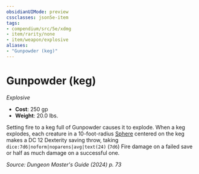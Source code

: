 ```yaml
---
obsidianUIMode: preview
cssclasses: json5e-item
tags:
- compendium/src/5e/xdmg
- item/rarity/none
- item/weapon/explosive
aliases: 
- "Gunpowder (keg)"
---
```

# Gunpowder (keg)
*Explosive*  


- **Cost**: 250 gp
- **Weight**: 20.0 lbs.

Setting fire to a keg full of Gunpowder causes it to explode. When a keg explodes, each creature in a 10-foot-radius [Sphere](/3-Mechanics/CLI/variant-rules/sphere-area-of-effect-xphb.md) centered on the keg makes a DC 12 Dexterity saving throw, taking `dice:7d6|noform|noparens|avg|text(24)` (`7d6`) Fire damage on a failed save or half as much damage on a successful one.

*Source: Dungeon Master's Guide (2024) p. 73*